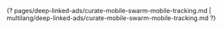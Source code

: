 {? pages/deep-linked-ads/curate-mobile-swarm-mobile-tracking.md | multilang/deep-linked-ads/curate-mobile-swarm-mobile-tracking.md ?}
